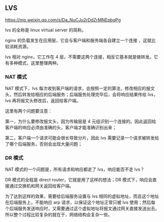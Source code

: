 ## LVS 

https://mp.weixin.qq.com/s/Da_NuCJu2rDdZrMNEpbqPg



lvs 的全称是 linux virtual server 的简称。

nginx 的负载发生在应用层，它会与客户端和服务端各自建立一个连接 ，这就比较消耗资源。

lvs 相对 nginx，它工作在  4 层，不需要这两个连接，相反它基本就是做转发。它有多种模式，这里整理两种。

### NAT 模式 

NAT 模式下，lvs 每次收到客户端的请求，会按照一定的算法，修改相应的报文头，然后转发给相应的后端服务；后端服务处理完毕后，会将响应结果传给  lvs，lvs 再将报文头修改后，返回给客户端。

这里有两个问题要注意：

第一，为什么要修改报文头，因为传输层是 4 元组识别一个连接的。因此返回给客户端的响应必须由准确的头，客户端才能准确识别出来；

第二，客户端一个请求可能会很长导致分片，因此 lvs 需要记录一个请求被转发给了哪个后端服务，否则会出现大量问题；



### DR 模式

NAT 模式的一个问题是，所有请求和响应都走了 lvs，响应能否不走  lvs？

DR 模式的全程是 direct router，它就是用了这样的想法；DR 模式下，响应会直接通过交换机和网关返回给客户端。

为了达到这样的效果，需要给后端服务设置与 lvs 相同的虚拟地址，而且这个地址在后端服务上，不能响应 arp 请求，以保证这个地址正常只被 lvs 使用；然后每个后端服务发送响应时，又需要通过这个虚拟地址将报文通过网关直接发送出去。所以整个过程比较复杂的就在于，网络结构会复杂一些。